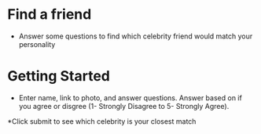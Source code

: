 # Find a friend

* Answer some questions to find which celebrity friend would match your personality

# Getting Started

* Enter name, link to photo, and answer questions. Answer based on if you agree or disgree (1- Strongly Disagree to 5- Strongly Agree).

*Click submit to see which celebrity is your closest match